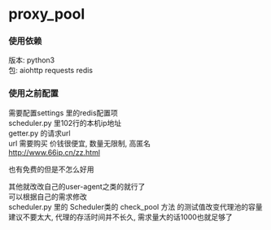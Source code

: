 # proxy_pool

### 使用依赖
版本: python3\
包: aiohttp  requests redis

### 使用之前配置
需要配置settings 里的redis配置项\
scheduler.py 里102行的本机ip地址\
getter.py 的请求url\
url 需要购买 价钱很便宜, 数量无限制, 高匿名\
http://www.66ip.cn/zz.html

也有免费的但是不怎么好用

其他就改改自己的user-agent之类的就行了\
可以根据自己的需求修改\
scheduler.py 里的 Scheduler类的 check_pool 方法 的测试值改变代理池的容量\
建议不要太大, 代理的存活时间并不长久, 需求量大的话1000也就足够了
